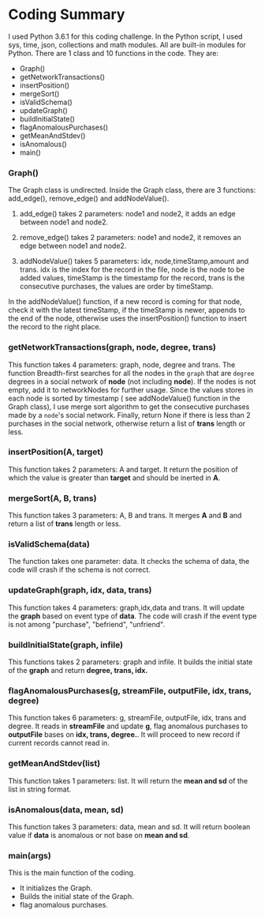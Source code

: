 # Coding Summary

I used Python 3.6.1 for this coding challenge. In the Python script, I used sys, time, json, collections and math modules. All are built-in modules for Python.
There are 1 class and 10 functions in the code. They are:

* Graph()
* getNetworkTransactions()
* insertPosition()
* mergeSort()
* isValidSchema()
* updateGraph()
* buildInitialState()
* flagAnomalousPurchases()
* getMeanAndStdev()
* isAnomalous()
* main()

### Graph()

The Graph class is undirected. Inside the Graph class, there are 3 functions: add_edge(), remove_edge() and addNodeValue(). 

1. add_edge() takes 2 parameters: node1 and node2, it adds an edge between node1 and node2.

2. remove_edge() takes 2 parameters: node1 and node2, it removes an edge between node1 and node2.

3. addNodeValue() takes 5 parameters: idx, node,timeStamp,amount and trans. idx is the index for the record in the file, node is the node to be added values, timeStamp is the timestamp for the record, trans is the consecutive purchases, the values are order by timeStamp. 

In the addNodeValue() function, if a new record is coming for that node, check it with the latest timeStamp, if the timeStamp is newer, appends to the end of the node, otherwise uses the insertPosition() function to insert the record to the right place.

### getNetworkTransactions(graph, node, degree, trans)

This function takes 4 parameters: graph, node, degree and trans. The function Breadth-first searches for all the nodes in the `graph` that are `degree` degrees in a social network of **node** (not including **node**). 
If the nodes is not empty, add it to networkNodes for further usage. Since the values stores in each node is sorted by timestamp ( see addNodeValue() function in the Graph class), I use merge sort algorithm to get the 
consecutive purchases made by a `node`'s social network. Finally, return None if there is less than 2 purchases in the social network, otherwise return a list of **trans** length or less.

### insertPosition(A, target)

This function takes 2 parameters: A and target. It return the position of which the value is greater than **target** and should be inerted in **A**.

### mergeSort(A, B, trans)

This function takes 3 parameters: A, B and trans. It merges **A** and **B** and return a list of **trans** length or less.

### isValidSchema(data)

The function takes one parameter: data. It checks the schema of data, the code will crash if the schema is not correct.

### updateGraph(graph, idx, data, trans)

This function takes 4 parameters: graph,idx,data and trans. It will update the **graph** based on event type of **data**. The code will crash if the event type is not among "purchase", "befriend", "unfriend".

### buildInitialState(graph, infile)

This functions takes 2 parameters: graph and infile. It builds the initial state of the **graph** and return **degree, trans, idx.**

### flagAnomalousPurchases(g, streamFile, outputFile, idx, trans, degree)

This function takes 6 parameters: g, streamFile, outputFile, idx, trans and degree. It reads in **streamFile** and update **g**, flag anomalous purchases to **outputFile** bases on **idx, trans, degree.**. It will proceed to new record
if current records cannot read in.

### getMeanAndStdev(list)

This function takes 1 parameters: list. It will return the **mean and sd** of the list in string format.

### isAnomalous(data, mean, sd)

This function takes 3 parameters: data, mean and sd. It will return boolean value if **data** is anomalous or not base on **mean and sd**.

### main(args)

This is the main function of the coding.

- It initializes the Graph.
- Builds the initial state of the Graph.
- flag anomalous purchases.